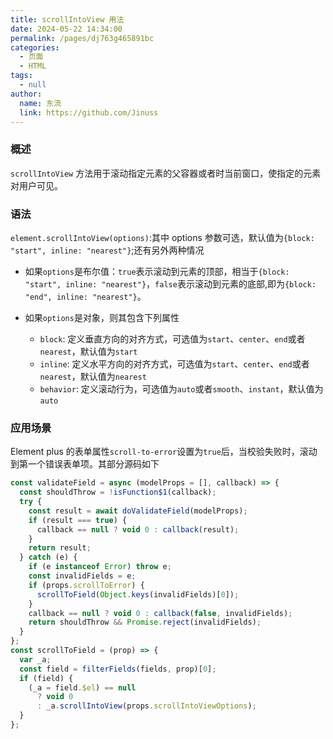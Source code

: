```yaml
---
title: scrollIntoView 用法
date: 2024-05-22 14:34:00
permalink: /pages/dj763g465891bc
categories:
  - 页面
  - HTML
tags:
  - null
author:
  name: 东流
  link: https://github.com/Jinuss
---
```


### 概述

`scrollIntoView` 方法用于滚动指定元素的父容器或者时当前窗口，使指定的元素对用户可见。

### 语法

`element.scrollIntoView(options)`:其中 options 参数可选，默认值为`{block: "start", inline: "nearest"}`;还有另外两种情况

- 如果`options`是布尔值：`true`表示滚动到元素的顶部，相当于`{block: "start", inline: "nearest"}`，`false`表示滚动到元素的底部,即为`{block: "end", inline: "nearest"}`。

- 如果`options`是对象，则其包含下列属性
  - `block`: 定义垂直方向的对齐方式，可选值为`start`、`center`、`end`或者`nearest`，默认值为`start`
  - `inline`: 定义水平方向的对齐方式，可选值为`start`、`center`、`end`或者`nearest`，默认值为`nearest`
  - `behavior`: 定义滚动行为，可选值为`auto`或者`smooth`、`instant`，默认值为`auto`

### 应用场景

Element plus 的表单属性`scroll-to-error`设置为`true`后，当校验失败时，滚动到第一个错误表单项。其部分源码如下

```js
const validateField = async (modelProps = [], callback) => {
  const shouldThrow = !isFunction$1(callback);
  try {
    const result = await doValidateField(modelProps);
    if (result === true) {
      callback == null ? void 0 : callback(result);
    }
    return result;
  } catch (e) {
    if (e instanceof Error) throw e;
    const invalidFields = e;
    if (props.scrollToError) {
      scrollToField(Object.keys(invalidFields)[0]);
    }
    callback == null ? void 0 : callback(false, invalidFields);
    return shouldThrow && Promise.reject(invalidFields);
  }
};
const scrollToField = (prop) => {
  var _a;
  const field = filterFields(fields, prop)[0];
  if (field) {
    (_a = field.$el) == null
      ? void 0
      : _a.scrollIntoView(props.scrollIntoViewOptions);
  }
};
```
